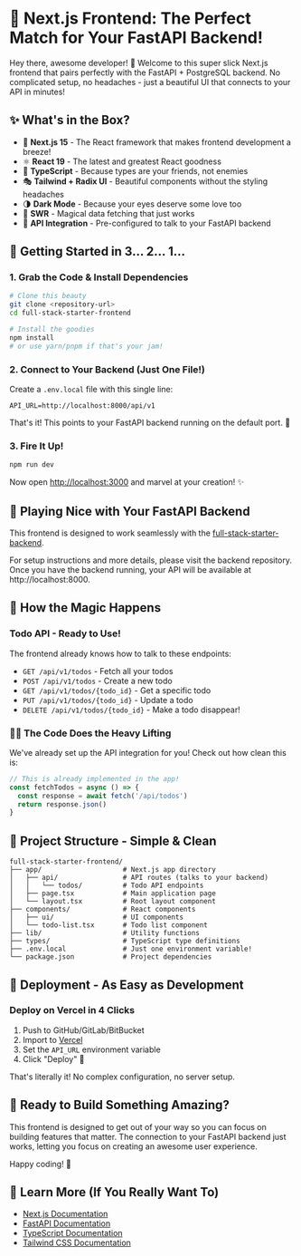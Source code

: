 # 🎨 Next.js Frontend: The Perfect Match for Your FastAPI Backend!

Hey there, awesome developer! 👋 Welcome to this super slick Next.js frontend that pairs perfectly with the FastAPI + PostgreSQL backend. No complicated setup, no headaches - just a beautiful UI that connects to your API in minutes!

## ✨ What's in the Box?

- 🚀 **Next.js 15** - The React framework that makes frontend development a breeze!
- ⚛️ **React 19** - The latest and greatest React goodness
- 🔷 **TypeScript** - Because types are your friends, not enemies
- 🎭 **Tailwind + Radix UI** - Beautiful components without the styling headaches
- 🌗 **Dark Mode** - Because your eyes deserve some love too
- 🔄 **SWR** - Magical data fetching that just works
- 🔌 **API Integration** - Pre-configured to talk to your FastAPI backend

## 🏁 Getting Started in 3... 2... 1...

### 1. Grab the Code & Install Dependencies

```bash
# Clone this beauty
git clone <repository-url>
cd full-stack-starter-frontend

# Install the goodies
npm install
# or use yarn/pnpm if that's your jam!
```

### 2. Connect to Your Backend (Just One File!)

Create a `.env.local` file with this single line:

```
API_URL=http://localhost:8000/api/v1
```

That's it! This points to your FastAPI backend running on the default port. 🔌

### 3. Fire It Up!

```bash
npm run dev
```

Now open [http://localhost:3000](http://localhost:3000) and marvel at your creation! ✨

## 🤝 Playing Nice with Your FastAPI Backend

This frontend is designed to work seamlessly with the [full-stack-starter-backend](https://github.com/Bradd3rs/full-stack-starter-backend).

For setup instructions and more details, please visit the backend repository. Once you have the backend running, your API will be available at http://localhost:8000.

## 🔄 How the Magic Happens

### Todo API - Ready to Use!

The frontend already knows how to talk to these endpoints:

- `GET /api/v1/todos` - Fetch all your todos
- `POST /api/v1/todos` - Create a new todo
- `GET /api/v1/todos/{todo_id}` - Get a specific todo
- `PUT /api/v1/todos/{todo_id}` - Update a todo
- `DELETE /api/v1/todos/{todo_id}` - Make a todo disappear!

### 🧙‍♂️ The Code Does the Heavy Lifting

We've already set up the API integration for you! Check out how clean this is:

```typescript
// This is already implemented in the app!
const fetchTodos = async () => {
  const response = await fetch('/api/todos')
  return response.json()
}
```

## 📁 Project Structure - Simple & Clean

```
full-stack-starter-frontend/
├── app/                    # Next.js app directory
│   ├── api/                # API routes (talks to your backend)
│   │   └── todos/          # Todo API endpoints
│   ├── page.tsx            # Main application page
│   └── layout.tsx          # Root layout component
├── components/             # React components
│   ├── ui/                 # UI components
│   └── todo-list.tsx       # Todo list component
├── lib/                    # Utility functions
├── types/                  # TypeScript type definitions
├── .env.local              # Just one environment variable!
└── package.json            # Project dependencies
```

## 🚀 Deployment - As Easy as Development

### Deploy on Vercel in 4 Clicks

1. Push to GitHub/GitLab/BitBucket
2. Import to [Vercel](https://vercel.com/new)
3. Set the `API_URL` environment variable
4. Click "Deploy" 🚀

That's literally it! No complex configuration, no server setup.

## 🎯 Ready to Build Something Amazing?

This frontend is designed to get out of your way so you can focus on building features that matter. The connection to your FastAPI backend just works, letting you focus on creating an awesome user experience.

Happy coding! 🎉

## 🔗 Learn More (If You Really Want To)

- [Next.js Documentation](https://nextjs.org/docs)
- [FastAPI Documentation](https://fastapi.tiangolo.com/)
- [TypeScript Documentation](https://www.typescriptlang.org/docs/)
- [Tailwind CSS Documentation](https://tailwindcss.com/docs)
